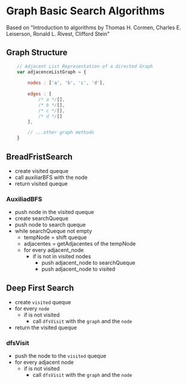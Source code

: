 # Graph Basic Search Algorithms
Based on "Introduction to algorithms by Thomas H. Cormen, Charles E. Leiserson, Ronald L. Rivest, Clifford Stein"

## Graph Structure
```js
    // Adjacent List Representation of a directed Graph
    var adjacenceListGraph = {
        
        nodes : ['a', 'b', 'c', 'd'],
        
        edges : [
            /* a */[],
            /* b */[],
            /* c */[],
            /* d */[]
        ],

        // ...other graph methods
    }

```

## BreadFristSearch
-   create visited queque
-   call auxiliarBFS with the node
-   return visited queque

### AuxiliadBFS
-   push node in the visited queque
-   create searchQueque
-   push node to search queque
-   while searchQueque not empty
    -   tempNode = shift queque
    -   adjacentes = getAdjacentes of the tempNode
    -   for every adjacent_node
        -   if is not in visited nodes
            -   push adjacent_node to searchQueque
            -   push adjacent_node to visited


## Deep First Search
-   create `visited` queque
-   for every `node` 
    -   if is not visited
        -   call `dfsVisit` with the `graph` and the `node`
-   return the visited queque

### dfsVisit
-   push the node to the `visited` queque
-   for every adjacent node
    -   if is not visited
        -   call `dfsVisit` with the `graph` and the `node`